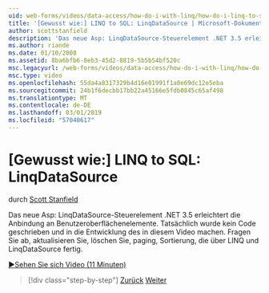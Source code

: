 ```yaml
---
uid: web-forms/videos/data-access/how-do-i-with-linq/how-do-i-linq-to-sql-linqdatasource
title: '[Gewusst wie:] LINQ to SQL: LinqDataSource | Microsoft-Dokumentation'
author: scottstanfield
description: 'Das neue Asp: LinqDataSource-Steuerelement .NET 3.5 erleichtert die Anbindung an Benutzeroberflächenelemente. Tatsächlich wurde kein Code geschrieben und in die Entwicklung des in diesem Video machen. Abfrage, Upd...'
ms.author: riande
ms.date: 01/10/2008
ms.assetid: 8ba6bfb6-8eb3-45d2-8819-5b5b54bf520c
msc.legacyurl: /web-forms/videos/data-access/how-do-i-with-linq/how-do-i-linq-to-sql-linqdatasource
msc.type: video
ms.openlocfilehash: 55da4a8317329b4d16e01991f1a0e69dc12e5eba
ms.sourcegitcommit: 24b1f6decbb17bb22a45166e5fdb0845c65af498
ms.translationtype: MT
ms.contentlocale: de-DE
ms.lasthandoff: 03/01/2019
ms.locfileid: "57040617"
---
```

<a name="how-do-i-linq-to-sql-linqdatasource"></a>[Gewusst wie:] LINQ to SQL: LinqDataSource
====================
durch [Scott Stanfield](https://github.com/scottstanfield)

Das neue Asp: LinqDataSource-Steuerelement .NET 3.5 erleichtert die Anbindung an Benutzeroberflächenelemente. Tatsächlich wurde kein Code geschrieben und in die Entwicklung des in diesem Video machen. Fragen Sie ab, aktualisieren Sie, löschen Sie, paging, Sortierung, die über LINQ und LinqDataSource fertig.

[&#9654;Sehen Sie sich Video (11 Minuten)](https://channel9.msdn.com/Blogs/ASP-NET-Site-Videos/how-do-i-linq-to-sql-linqdatasource)

> [!div class="step-by-step"]
> [Zurück](how-do-i-linq-to-sql-updating-the-database.md)
> [Weiter](how-do-i-linq-to-sql-custom-linqdatasource.md)
